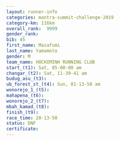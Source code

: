 ```yaml
---
layout: runner-info 
categories: mantra-summit-challenge-2019 
category-km: 116km 
overall_rank:  9999
gender_rank: 
bib: 45
first_name: Masafumi
last_name: Yamamoto
gender: M
team_name: HOCHIMINH RUNNING CLUB
start_(t1): Sat, 05-00-00 am
changar_(t2): Sat, 11-39-41 am
budug_asu_(t3): 
ub_forest_st_(t4): Sun, 01-13-50 am
wonorejo_1_(t5): 
mahapena_(t6): 
wonorejo_2_(t7): 
mbah_kamad_(t8): 
finish_(t9): 
race_time: 20-13-50
status: DNF
certificate: 
---
```

